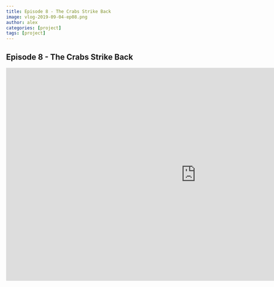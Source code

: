 ```yaml
---
title: Episode 8 - The Crabs Strike Back
image: vlog-2019-09-04-ep08.png
author: alex
categories: [project]
tags: [project]
---
```


## Episode 8 - The Crabs Strike Back

<iframe width="1036" height="583" src="https://www.youtube.com/embed/hQr47RuPz20" frameborder="0" allow="accelerometer; autoplay; encrypted-media; gyroscope; picture-in-picture" allowfullscreen data-uk-responsive></iframe>
